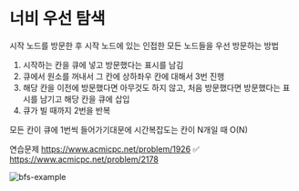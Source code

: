 # 너비 우선 탐색
시작 노드를 방문한 후 시작 노드에 있는 인접한 모든 노드들을 우선 방문하는 방법


1. 시작하는 칸을 큐에 넣고 방문했다는 표시를 남김
2. 큐에서 원소를 꺼내서 그 칸에 상하좌우 칸에 대해서 3번 진행
3. 해당 칸을 이전에 방문했다면 아무것도 하지 않고, 처음 방문했다면 방문했다는 표시를 남기고 해당 칸을 큐에 삽입
4. 큐가 빌 때까지 2번을 반복

모든 칸이 큐에 1번씩 들어가기대문에 시간복잡도는 칸이 N개일 때 O(N)

연습문제
https://www.acmicpc.net/problem/1926 :white_check_mark:  
https://www.acmicpc.net/problem/2178

![bfs-example](https://github.com/zzola1453/Algorithm/assets/71739885/6f35e9bd-d137-4f86-9ba6-d89a7982b4d7)
